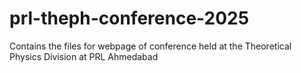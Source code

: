# prl-theph-conference-2025
Contains the files for webpage of conference held at the Theoretical Physics Division at PRL Ahmedabad
